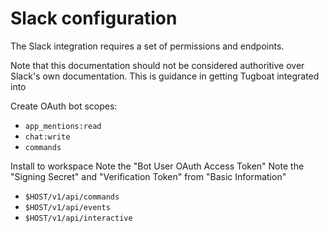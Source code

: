 # Slack configuration

The Slack integration requires a set of permissions and endpoints.

Note that this documentation should not be considered authoritive over Slack's own documentation. This is guidance in getting Tugboat integrated into 

Create OAuth bot scopes:
* `app_mentions:read`
* `chat:write`
* `commands`

Install to workspace
Note the "Bot User OAuth Access Token"
Note the "Signing Secret" and "Verification Token" from "Basic Information"

* `$HOST/v1/api/commands`
* `$HOST/v1/api/events`
* `$HOST/v1/api/interactive`